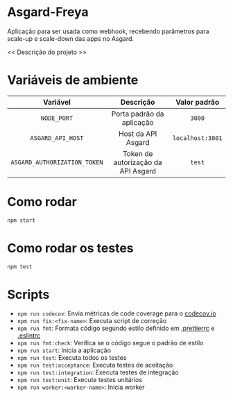 # Asgard-Freya
Aplicação para ser usada como webhook, recebendo parâmetros para scale-up e scale-down das apps no Asgard.


<< Descrição do projeto >>
  
#  Variáveis de ambiente

| Variável | Descrição | Valor padrão |
|:----------------------------:|:------------------------------------:|:----------------:|
| `NODE_PORT`                  | Porta padrão da aplicação            | `3000`           |
| `ASGARD_API_HOST`            | Host da API Asgard                   | `localhost:3001` |
| `ASGARD_AUTHORIZATION_TOKEN` | Token de autorização da API Asgard   | `test`           |


#  Como rodar
```sh
npm start
```
  

#  Como rodar os testes
```sh
npm test
```  
  

#  Scripts

- `npm run codecov`: Envia métricas de code coverage para o [codecov.io](codecov.io)
- `npm run fix:<fix-name>`: Executa script de correção
- `npm run fmt`: Formata código segundo estilo definido em [.prettierrc](.prettierrc) e [.eslintrc](.eslintrc)
- `npm run fmt:check`: Verifica se o código segue o padrão de estilo
- `npm run start`: Inicia a aplicação
- `npm run test`: Executa todos os testes
- `npm run test:acceptance`: Executa testes de aceitação
- `npm run test:integration`: Executa testes de integração
- `npm run test:unit`: Execute testes unitários
- `npm run worker:<worker-name>`: Inicia worker
